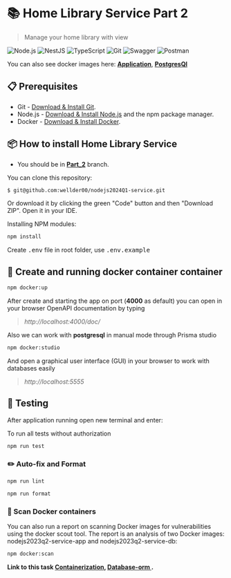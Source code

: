 # 📚 Home Library Service Part 2

> Manage your home library with view

![Node.js](https://img.shields.io/badge/-Node.js-43853D?style=flat-square&logo=Node.js&logoColor=white) ![NestJS](https://img.shields.io/badge/-NestJS-E0234E?style=flat-square&logo=NestJS&logoColor=white) ![TypeScript](https://img.shields.io/badge/-TypeScript-3178C6?style=flat-square&logo=TypeScript&logoColor=white) ![Git](https://img.shields.io/badge/-Git-F05032?style=flat&logo=Git&logoColor=white) ![Swagger](https://img.shields.io/badge/-Swagger-85EA2D?style=flat&logo=Swagger&logoColor=black)
![Postman](https://img.shields.io/badge/-Postman-FF6C37?style=flat&logo=Postman&logoColor=white)

You can also see docker images here: **[Application](https://hub.docker.com/repository/docker/wellder00/nodejs2023q2-service-app/general)**, **[PostgresQl](https://hub.docker.com/repository/docker/wellder00/nodejs2023q2-service-db/general)**

## :clipboard: Prerequisites

- Git - [Download & Install Git](https://git-scm.com/downloads).
- Node.js - [Download & Install Node.js](https://nodejs.org/en/download/) and the npm package manager.
- Docker - [Download & Install Docker](https://www.docker.com/products/docker-desktop/).

## 📦 How to install Home Library Service

- You should be in **[Part_2](https://github.com/wellder00/nodejs2024Q1-service/tree/part_2)** branch.

You can clone this repository:

```bash
$ git@github.com:wellder00/nodejs2024Q1-service.git
```

Or download it by clicking the green "Code" button and then "Download ZIP". Open it in your IDE.

Installing NPM modules:

```bash
npm install
```

Create <kbd>.env</kbd> file in root folder, use <kbd>.env.example</kbd>

## :rocket: Create and running docker container container

```bash
npm docker:up
```

After create and starting the app on port (**4000** as default) you can open
in your browser OpenAPI documentation by typing

> _http://localhost:4000/doc/_

Also we can work with **postgresql** in manual mode through Prisma studio

```bash
npm docker:studio
```

And open a graphical user interface (GUI) in your browser to work with databases easily

> _http://localhost:5555_

## :test_tube: Testing

After application running open new terminal and enter:

To run all tests without authorization

```bash
npm run test
```

### :pencil2: Auto-fix and Format

```bash
npm run lint
```

```bash
npm run format
```

### :mag_right: Scan Docker containers

You can also run a report on scanning Docker images for vulnerabilities using the docker scout tool. The report is an analysis of two Docker images: nodejs2023q2-service-app and nodejs2023q2-service-db:

```bash
npm docker:scan
```

**Link to this task [Containerization](https://github.com/AlreadyBored/nodejs-assignments/tree/main/assignments/containerization), [Database-orm ](https://github.com/AlreadyBored/nodejs-assignments/tree/main/assignments/database-orm).**


